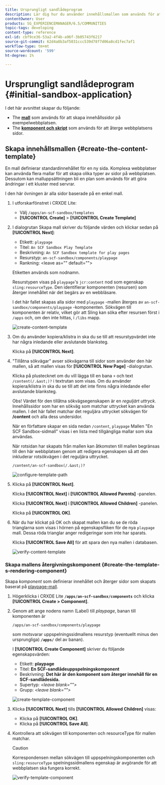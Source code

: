 ```yaml
---
title: Ursprungligt sandlådeprogram
description: Lär dig hur du använder innehållsmallen som används för att skapa innehållssidor och en komponent och ett skript som används för att återge webbsidor.
contentOwner: User
products: SG_EXPERIENCEMANAGER/6.5/COMMUNITIES
topic-tags: developing
content-type: reference
exl-id: cbf9ce36-53a2-4f4b-a96f-3b05743f6217
source-git-commit: 62d4a8b3af5031ccc539d78f7d06a8cd1fec7af1
workflow-type: tm+mt
source-wordcount: '599'
ht-degree: 1%

---
```


# Ursprungligt sandlådeprogram {#initial-sandbox-application}

I det här avsnittet skapar du följande:

* The **[mall](#createthepagetemplate)** som används för att skapa innehållssidor på exempelwebbplatsen.
* The **[komponent och skript](#create-the-template-s-rendering-component)** som används för att återge webbplatsens sidor.

## Skapa innehållsmallen {#create-the-content-template}

En mall definierar standardinnehållet för en ny sida. Komplexa webbplatser kan använda flera mallar för att skapa olika typer av sidor på webbplatsen. Dessutom kan malluppsättningen bli en plan som används för att göra ändringar i ett kluster med servrar.

I den här övningen är alla sidor baserade på en enkel mall.

1. I utforskarfönstret i CRXDE Lite:

   * Välj `/apps/an-scf-sandbox/templates`
   * **[!UICONTROL Create]** > **[!UICONTROL Create Template]**

1. I dialogrutan Skapa mall skriver du följande värden och klickar sedan på **[!UICONTROL Next]**:

   * Etikett: `playpage`
   * Titel: `An SCF Sandbox Play Template`
   * Beskrivning: `An SCF Sandbox template for play pages`
   * Resurstyp: `an-scf-sandbox/components/playpage`
   * Rankning: &lt;leave as=&quot;&quot; default=&quot;&quot;>

   Etiketten används som nodnamn.

   Resurstypen visas på `playpage`&#39;s `jcr:content` nod som egenskap `sling:resourceType`. Den identifierar komponenten (resursen) som återger innehållet när det begärs av en webbläsare.

   I det här fallet skapas alla sidor med `playpage` -mallen återges av `an-scf-sandbox/components/playpage` -komponenten. Sökvägen till komponenten är relativ, vilket gör att Sling kan söka efter resursen först i `/apps` och, om den inte hittas, i `/libs` mapp.

   ![create-content-template](assets/create-content-template-1.png)

1. Om du använder kopiera/klistra in ska du se till att resurstypvärdet inte har några inledande eller avslutande blanksteg.

   Klicka på **[!UICONTROL Next]**.

1. &quot;Tillåtna sökvägar&quot; avser sökvägarna till sidor som använder den här mallen, så att mallen visas för **[!UICONTROL New Page]** -dialogrutan.

   Klicka på plustecknet om du vill lägga till en bana `+` och text `/content(/.&ast;)?` i textrutan som visas. Om du använder kopiera/klistra in ska du se till att det inte finns några inledande eller avslutande blanksteg.

   Obs! Värdet för den tillåtna sökvägsegenskapen är en *reguljärt uttryck*. Innehållssidor som har en sökväg som matchar uttrycket kan använda mallen. I det här fallet matchar det reguljära uttrycket sökvägen för **/content** och alla dess undersidor.

   När en författare skapar en sida nedan `/content`, `playpage` Mallen &quot;En SCF Sandbox-sidmall&quot; visas i en lista med tillgängliga mallar som ska användas.

   När rotsidan har skapats från mallen kan åtkomsten till mallen begränsas till den här webbplatsen genom att redigera egenskapen så att den inkluderar rotsökvägen i det reguljära uttrycket.

   `/content/an-scf-sandbox(/.&ast;)?`

   ![configure-template-path](assets/configure-template-path.png)

1. Klicka på **[!UICONTROL Next]**.

   Klicka **[!UICONTROL Next]** i **[!UICONTROL Allowed Parents]** -panelen.

   Klicka **[!UICONTROL Next]** i **[!UICONTROL Allowed Children]** -panelen.

   Klicka på **[!UICONTROL OK]**.

1. När du har klickat på OK och skapat mallen kan du se de röda trianglarna som visas i hörnen på egenskapsfliken för de nya `playpage` mall. Dessa röda trianglar anger redigeringar som inte har sparats.

   Klicka **[!UICONTROL Save All]** för att spara den nya mallen i databasen.

   ![verify-content-template](assets/verify-content-template.png)

### Skapa mallens återgivningskomponent {#create-the-template-s-rendering-component}

Skapa *komponent* som definierar innehållet och återger sidor som skapats baserat på [playpage-mall](#createthepagetemplate).

1. Högerklicka i CRXDE Lite **`/apps/an-scf-sandbox/components`** och klicka **[!UICONTROL Create > Component]**.
1. Genom att ange nodens namn (Label) till *playpage*, banan till komponenten är

   `/apps/an-scf-sandbox/components/playpage`

   som motsvarar uppspelningssidmallens resurstyp (eventuellt minus den ursprungliga) **`/apps/`** del av banan).

   I **[!UICONTROL Create Component]** skriver du följande egenskapsvärden:

   * Etikett: **playpage**
   * Titel: **En SCF-sandlådeuppspelningskomponent**
   * Beskrivning: **Det här är den komponent som återger innehåll för en SCF-sandlådesida.**
   * Supertyp: *&lt;leave blank=&quot;&quot;>*
   * Grupp: *&lt;leave blank=&quot;&quot;>*

   ![create-template-component](assets/create-template-component.png)

1. Klicka **[!UICONTROL Next]** tills **[!UICONTROL Allowed Children]** visas:

   * Klicka på **[!UICONTROL OK]**.
   * Klicka på **[!UICONTROL Save All]**.

1. Kontrollera att sökvägen till komponenten och resourceType för mallen matchar.

   >[!CAUTION]
   >
   >Korrespondensen mellan sökvägen till uppspelningskomponenten och `sling:resourceType` spelningssidmallens egenskap är avgörande för att webbplatsen ska fungera korrekt.

   ![verify-template-component](assets/verify-template-component.png)
